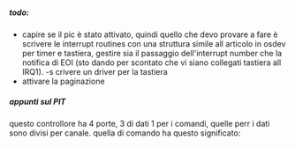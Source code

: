  
##### todo:
- capire se il pic è stato attivato, quindi quello che devo provare a fare è scrivere le interrupt routines con una struttura simile all articolo in osdev per timer e tastiera, gestire sia il passaggio dell'interrupt number che la notifica di EOI (sto dando per scontato che vi siano collegati tastiera all IRQ1).
-s crivere un driver per la tastiera
- attivare la paginazione



##### appunti sul PIT
questo controllore ha 4 porte, 3 di dati 1 per i comandi, quelle perr i dati sono divisi per canale.
quella di comando ha questo significato:
